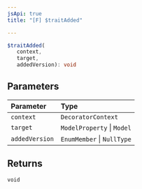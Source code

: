 ```yaml
---
jsApi: true
title: "[F] $traitAdded"

---
```

```ts
$traitAdded(
   context, 
   target, 
   addedVersion): void
```

## Parameters

| Parameter | Type |
| :------ | :------ |
| `context` | `DecoratorContext` |
| `target` | `ModelProperty` \| `Model` |
| `addedVersion` | `EnumMember` \| `NullType` |

## Returns

`void`
